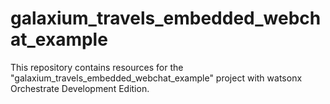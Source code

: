 # galaxium_travels_embedded_webchat_example
This repository contains resources for the "galaxium_travels_embedded_webchat_example" project with watsonx Orchestrate Development Edition.
